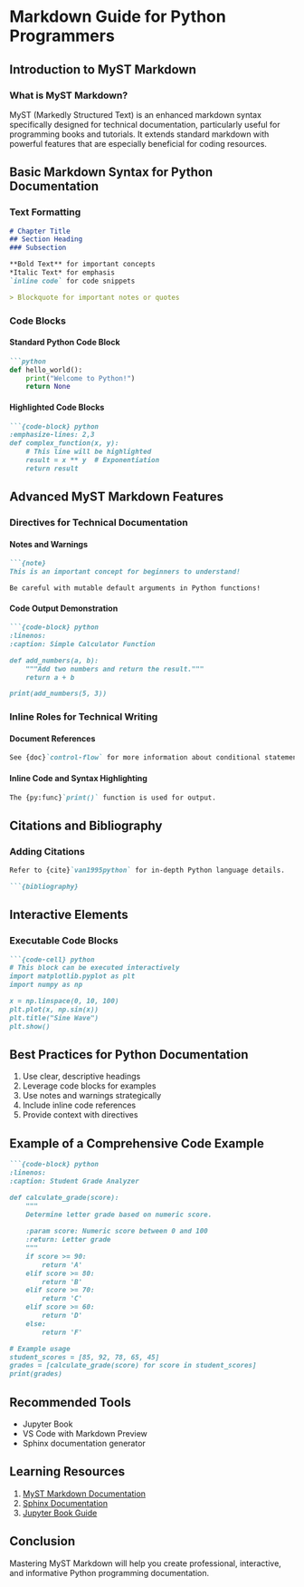 # Markdown Guide for Python Programmers

## Introduction to MyST Markdown

### What is MyST Markdown?

MyST (Markedly Structured Text) is an enhanced markdown syntax specifically designed for technical documentation, particularly useful for programming books and tutorials. It extends standard markdown with powerful features that are especially beneficial for coding resources.

## Basic Markdown Syntax for Python Documentation

### Text Formatting

```markdown
# Chapter Title
## Section Heading
### Subsection 

**Bold Text** for important concepts
*Italic Text* for emphasis
`inline code` for code snippets

> Blockquote for important notes or quotes
```

### Code Blocks

#### Standard Python Code Block
```markdown
```python
def hello_world():
    print("Welcome to Python!")
    return None
```

#### Highlighted Code Blocks
```markdown
```{code-block} python
:emphasize-lines: 2,3
def complex_function(x, y):
    # This line will be highlighted
    result = x ** y  # Exponentiation
    return result
```

## Advanced MyST Markdown Features

### Directives for Technical Documentation

#### Notes and Warnings
```markdown
```{note}
This is an important concept for beginners to understand!
```

```{warning}
Be careful with mutable default arguments in Python functions!
```

#### Code Output Demonstration
```markdown
```{code-block} python
:linenos:
:caption: Simple Calculator Function

def add_numbers(a, b):
    """Add two numbers and return the result."""
    return a + b

print(add_numbers(5, 3))
```

### Inline Roles for Technical Writing

#### Document References
```markdown
See {doc}`control-flow` for more information about conditional statements.
```

#### Inline Code and Syntax Highlighting
```markdown
The {py:func}`print()` function is used for output.
```

## Citations and Bibliography

### Adding Citations
```markdown
Refer to {cite}`van1995python` for in-depth Python language details.

```{bibliography}
```

## Interactive Elements

### Executable Code Blocks
```markdown
```{code-cell} python
# This block can be executed interactively
import matplotlib.pyplot as plt
import numpy as np

x = np.linspace(0, 10, 100)
plt.plot(x, np.sin(x))
plt.title("Sine Wave")
plt.show()
```

## Best Practices for Python Documentation

1. Use clear, descriptive headings
2. Leverage code blocks for examples
3. Use notes and warnings strategically
4. Include inline code references
5. Provide context with directives

## Example of a Comprehensive Code Example

```markdown
```{code-block} python
:linenos:
:caption: Student Grade Analyzer

def calculate_grade(score):
    """
    Determine letter grade based on numeric score.
    
    :param score: Numeric score between 0 and 100
    :return: Letter grade
    """
    if score >= 90:
        return 'A'
    elif score >= 80:
        return 'B'
    elif score >= 70:
        return 'C'
    elif score >= 60:
        return 'D'
    else:
        return 'F'

# Example usage
student_scores = [85, 92, 78, 65, 45]
grades = [calculate_grade(score) for score in student_scores]
print(grades)
```

## Recommended Tools

- Jupyter Book
- VS Code with Markdown Preview
- Sphinx documentation generator

## Learning Resources

1. [MyST Markdown Documentation](https://jupyterbook.org/content/myst.html)
2. [Sphinx Documentation](https://www.sphinx-doc.org/)
3. [Jupyter Book Guide](https://jupyterbook.org/)

## Conclusion

Mastering MyST Markdown will help you create professional, interactive, and informative Python programming documentation.